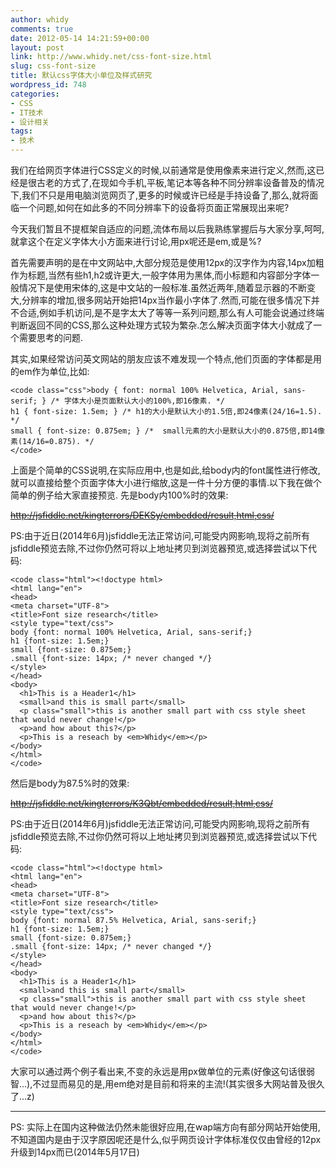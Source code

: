 ```yaml
---
author: whidy
comments: true
date: 2012-05-14 14:21:59+00:00
layout: post
link: http://www.whidy.net/css-font-size.html
slug: css-font-size
title: 默认css字体大小单位及样式研究
wordpress_id: 748
categories:
- CSS
- IT技术
- 设计相关
tags:
- 技术
---
```


我们在给网页字体进行CSS定义的时候,以前通常是使用像素来进行定义,然而,这已经是很古老的方式了,在现如今手机,平板,笔记本等各种不同分辨率设备普及的情况下,我们不只是用电脑浏览网页了,更多的时候或许已经是手持设备了,那么,就将面临一个问题,如何在如此多的不同分辨率下的设备将页面正常展现出来呢?

今天我们暂且不提框架自适应的问题,流体布局以后我熟练掌握后与大家分享,呵呵,就拿这个在定义字体大小方面来进行讨论,用px呢还是em,或是%?

首先需要声明的是在中文网站中,大部分规范是使用12px的汉字作为内容,14px加粗作为标题,当然有些h1,h2或许更大,一般字体用为黑体,而小标题和内容部分字体一般情况下是使用宋体的,这是中文站的一般标准.虽然近两年,随着显示器的不断变大,分辨率的增加,很多网站开始把14px当作最小字体了.然而,可能在很多情况下并不合适,例如手机访问,是不是字太大了等等一系列问题,那么有人可能会说通过终端判断返回不同的CSS,那么这种处理方式较为繁杂.怎么解决页面字体大小就成了一个需要思考的问题.

其实,如果经常访问英文网站的朋友应该不难发现一个特点,他们页面的字体都是用的em作为单位,比如:


    
    <code class="css">body { font: normal 100% Helvetica, Arial, sans-serif; } /* 字体大小是页面默认大小的100%,即16像素. */
    h1 { font-size: 1.5em; } /* h1的大小是默认大小的1.5倍,即24像素(24/16=1.5). */
    small { font-size: 0.875em; } /*  small元素的大小是默认大小的0.875倍,即14像素(14/16=0.875). */
    </code>



上面是个简单的CSS说明,在实际应用中,也是如此,给body内的font属性进行修改,就可以直接给整个页面字体大小进行缩放,这是一件十分方便的事情.以下我在做个简单的例子给大家直接预览.
先是body内100%时的效果:

<del>http://jsfiddle.net/kingterrors/DEKSy/embedded/result,html,css/</del>

PS:由于近日(2014年6月)jsfiddle无法正常访问,可能受内网影响,现将之前所有jsfiddle预览去除,不过你仍然可将以上地址拷贝到浏览器预览,或选择尝试以下代码:


    
    <code class="html"><!doctype html>
    <html lang="en">
    <head>
    <meta charset="UTF-8">
    <title>Font size research</title>
    <style type="text/css">
    body {font: normal 100% Helvetica, Arial, sans-serif;}
    h1 {font-size: 1.5em;}
    small {font-size: 0.875em;}
    .small {font-size: 14px; /* never changed */}
    </style>
    </head>
    <body>
      <h1>This is a Header1</h1>
      <small>and this is small part</small>
      <p class="small">this is another small part with css style sheet that would never change!</p>
      <p>and how about this?</p>
      <p>This is a reseach by <em>Whidy</em></p>
    </body>
    </html>
    </code>



然后是body为87.5%时的效果:

<del>http://jsfiddle.net/kingterrors/K3Qbt/embedded/result,html,css/</del>

PS:由于近日(2014年6月)jsfiddle无法正常访问,可能受内网影响,现将之前所有jsfiddle预览去除,不过你仍然可将以上地址拷贝到浏览器预览,或选择尝试以下代码:


    
    <code class="html"><!doctype html>
    <html lang="en">
    <head>
    <meta charset="UTF-8">
    <title>Font size research</title>
    <style type="text/css">
    body {font: normal 87.5% Helvetica, Arial, sans-serif;}
    h1 {font-size: 1.5em;}
    small {font-size: 0.875em;}
    .small {font-size: 14px; /* never changed */}
    </style>
    </head>
    <body>
      <h1>This is a Header1</h1>
      <small>and this is small part</small>
      <p class="small">this is another small part with css style sheet that would never change!</p>
      <p>and how about this?</p>
      <p>This is a reseach by <em>Whidy</em></p>
    </body>
    </html>
    </code>



大家可以通过两个例子看出来,不变的永远是用px做单位的元素(好像这句话很弱智...),不过显而易见的是,用em绝对是目前和将来的主流!(其实很多大网站普及很久了...z)



* * *



PS: 实际上在国内这种做法仍然未能很好应用,在wap端方向有部分网站开始使用,不知道国内是由于汉字原因呢还是什么,似乎网页设计字体标准仅仅由曾经的12px升级到14px而已(2014年5月17日)
